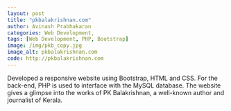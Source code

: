 ```yaml
---
layout: post
title: "pkbalakrishnan.com"
author: Avinash Prabhakaran
categories: Web Development,
tags: [Web Development, PHP, Bootstrap]
image: /img/pkb_copy.jpg
image_alt: pkbalakrishnan.com
code: http://pkbalakrishnan.com
---
```

Developed a responsive website using Bootstrap, HTML and CSS. For the back-end, PHP is used to interface with the MySQL database. The website gives a glimpse into the works of PK Balakrishnan, a well-known author and journalist of Kerala.

